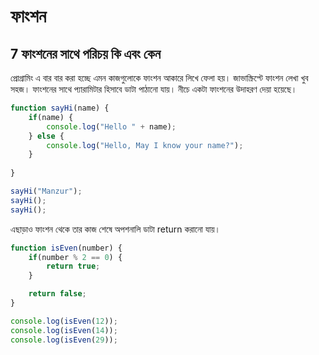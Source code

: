 # ফাংশন

## 7 ফাংশনের সাথে পরিচয়  কি এবং কেন

প্রোগ্রামিং এ বার বার করা হচ্ছে এমন কাজগুলোকে ফাংশন আকারে লিখে ফেলা হয়। জাভাস্ক্রিপ্টে ফাংশন লেখা খুব সহজ। ফাংশনের সাথে প্যারামিটার হিসাবে ডাটা পাঠানো যায়। নীচে একটা ফাংশনের উদাহরণ দেয়া হয়েছে।

```js
function sayHi(name) {
    if(name) {
        console.log("Hello " + name);
    } else {
        console.log("Hello, May I know your name?");
    }
    
}

sayHi("Manzur");
sayHi();
sayHi();
```

এছাড়াও ফাংশন থেকে তার কাজ শেষে অপশনালি ডাটা return করানো যায়।

```js
function isEven(number) {
    if(number % 2 == 0) {
        return true;
    }

    return false;
}

console.log(isEven(12));
console.log(isEven(14));
console.log(isEven(29));
```

